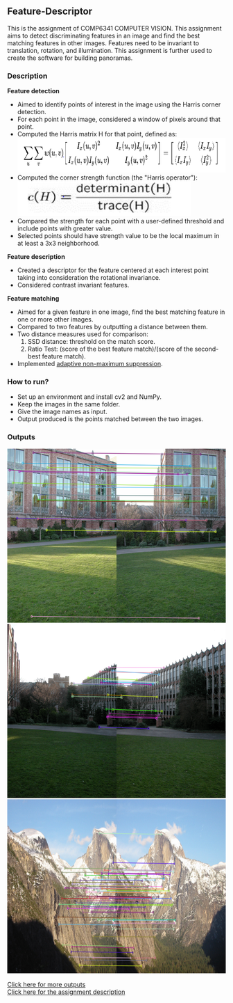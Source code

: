 ## Feature-Descriptor
This is the assignment of COMP6341 COMPUTER VISION.  This assignment aims to detect discriminating features in an image and find the best matching features in other images. Features need to be invariant to translation, rotation, and illumination. This assignment is further used to create the software for building panoramas.

### Description
**Feature detection**
- Aimed to identify points of interest in the image using the Harris corner detection.
- For each point in the image, considered a window of pixels around that point.
- Computed the Harris matrix H for that point, defined as:
<img src="https://github.com/DhwaniSondhi/Feature-Descriptor/blob/master/images/1.PNG" alt="alt" width="800" height="80"/><br/>
- Computed the corner strength function (the "Harris operator"):<br/>
<img src="https://github.com/DhwaniSondhi/Feature-Descriptor/blob/master/images/2.PNG" alt="alt" width="400" height="80"/><br/>
- Compared the strength for each point with a user-defined threshold and include points with greater value.
- Selected points should have strength value to be the local maximum in at least a 3x3 neighborhood.


**Feature description**
- Created a descriptor for the feature centered at each interest point taking into consideration the rotational invariance. 
- Considered contrast invariant features.

**Feature matching**
- Aimed for a given feature in one image, find the best matching feature in one or more other images. 
- Compared to two features by outputting a distance between them.
- Two distance measures used for comparison:
  1. SSD distance: threshold on the match score.
  2. Ratio Test: (score of the best feature match)/(score of the second-best feature match).
- Implemented [adaptive non-maximum suppression](https://www.microsoft.com/en-us/research/publication/multi-scale-oriented-patches/?from=http%3A%2F%2Fresearch.microsoft.com%2Fpubs%2F70120%2Ftr-2004-133.pdf).

### How to run?
- Set up an environment and install cv2 and NumPy.
- Keep the images in the same folder.
- Give the image names as input.
- Output produced is the points matched between the two images.

### Outputs
<img src="https://github.com/DhwaniSondhi/Feature-Descriptor/blob/master/results/building1/Output.png" alt="alt" width="700" height="400"/> <br/>
<img src="https://github.com/DhwaniSondhi/Feature-Descriptor/blob/master/results/building2/Output.png" alt="alt" width="700" height="400"/> <br/>
<img src="https://github.com/DhwaniSondhi/Feature-Descriptor/blob/master/results/mountains/Output.png" alt="alt" width="700" height="400"/> <br/>

[Click here for more outputs](https://github.com/DhwaniSondhi/Feature-Descriptor/tree/master/results) <br/>
[Click here for the assignment description](https://github.com/DhwaniSondhi/Feature-Descriptor/blob/master/Assignment.pdf)
